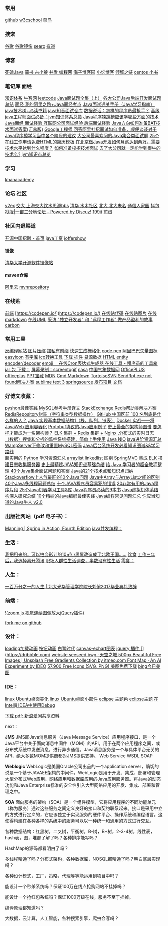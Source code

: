 ### 常用

  [github](https://github.com/)
  [w3cschool](https://www.w3cschool.cn/)
  [菜鸟](http://www.runoob.com/)

### 搜索

  [谷歌](https://www.google.com/)
  [谷歌镜像](https://ac.scmor.com/)
  [searx](https://searx.me/)
  [有道](http://www.youdao.com/)
  []()
  []()
  []()
  []()

### 博客

  [死磕Java](http://cmsblogs.com/?cat=189)
  [简书 占小狼](https://www.jianshu.com/u/90ab66c248e6)
  [并发 编程网](http://ifeve.com/)
  [海子博客园](http://www.cnblogs.com/dolphin0520/)
  [](https://jeffjade.com/)
  [小忆博客](http://blog.iiwo.vip/)
  [倾城之链](https://nicelinks.site/)
  [centos 小书](https://array-huang.gitbooks.io/centos-book/content/content/systemd.html)

### 笔记库 面经

  [](https://github.com/it-ebooks/StudyBooks)
  [](https://github.com/lizhenghn123/StudyBooks)
  [](https://github.com/nnngu/LearningNotes)
  [](https://github.com/c-rainstorm/blog)
  [](https://github.com/james-cain/cain-note)
  [](https://github.com/helloqingfeng/Awsome-Front-End-learning-resource)
  [知识体系](http://treenpool.com/#/home)
  [牛客网](https://www.nowcoder.com/)
  [leetcode](https://leetcode.com/problemset/all/)
  [Java面试题全集（上）](http://blog.csdn.net/jackfrued/article/details/44921941)
  [各大公司Java后端开发面试题总结](http://blog.csdn.net/sinat_35512245/article/details/59056120)
  [面经 我的阿里之路+Java面经考点](https://juejin.im/post/5aa4a2e35188255589496eb8?utm_source=gold_browser_extension)
  [Java面试通关手册（Java学习指南）](https://github.com/Snailclimb/Java_Guide)
  [java技术树+必读书籍](https://www.cnblogs.com/dennyzhangdd/p/8674675.html)
  [java知音面试仓库](https://www.cnblogs.com/javazhiyin/p/8931214.html)
  [数据说话：怎样的程序员最抢手？](https://zhuanlan.zhihu.com/p/19965583)
  [高级java工程师面试必备：jvm知识体系总揽](https://mp.weixin.qq.com/s/ebg0bT_xBahGV7OAKorBAw?)
  [Java程序猿跳槽应该学哪些方面的技术](https://www.jianshu.com/p/caedc0b8f702)
  [Java面经 面试经验 互联网公司面试经验 后端面试经验](https://blog.csdn.net/qq_41790443/article/details/79727808)
  [Java方向如何准备BAT技术面试答案(汇总版)](http://www.cnblogs.com/loveincode/p/6856441.html)
  [Google工程师 ](https://github.com/xitu/gold-miner/blob/master/TODO/google.interview.university.md)
  [回答阿里社招面试如何准备，顺便谈谈对于Java程序猿学习当中各个阶段的建议](http://www.cnblogs.com/zuoxiaolong/p/life51.html)
  [大公司最喜欢问的Java集合类面试题](https://yq.aliyun.com/articles/78788?spm=5176.8252056.759076.3.wDP7ht)
  [25个在线工作申请免费HTML的简历模板](http://www.jianshu.com/p/75263d05c99c)
  [在北京做Java开发如何月薪达到两万，需要技术水平达到什么程度？](https://www.jianshu.com/p/75060d52bd9e)
  [如何准备校招技术面试](http://brianway.github.io/2017/09/29/how-to-prepare-a-technical-interview/)
  [去了大公司就一定能学到很牛的技术么?](https://news.cnblogs.com/n/526377/)
  [jvm知识点总览](https://zhuanlan.zhihu.com/p/25511795)

### 学习

  [khanacademy](https://www.khanacademy.org/)


###  论坛 社区

  [v2ex](https://www.v2ex.com/)
  [交大 上海交大饮水思源bbs](https://bbs.sjtu.edu.cn/)
  [清华 水木社区](http://www.newsmth.net/)
  [北大 北大未名](https://bbs.pku.edu.cn/v2/login.php)
  [通信人家园](http://www.txrjy.com/forum.php)
  [抖包袱版|一亩三分地论坛 - Powered by Discuz!](http://www.1point3acres.com/bbs/)
  [199it](http://www.199it.com/)
  [煎蛋](http://jandan.net/)

### 社区内退渠道

  [开源中国招聘 - 首页](https://job.oschina.net/)
  [java工资](http://www.kanzhun.com/salaryl/search/?q=Java%E5%BC%80%E5%8F%91%E5%B7%A5%E7%A8%8B%E5%B8%88&cityCode=1&industryCode=0&stype=0&ka=select-city-2)
  [ioffershow](http://www.ioffershow.com/index/)

#### 镜像

  [清华大学开源软件镜像站](https://mirrors.tuna.tsinghua.edu.cn/)

#### maven仓库

  [](http://maven.wso2.org/nexus/content/groups/public/)
  [](http://jcenter.bintray.com/)
  [](http://maven.antelink.com/content/repositories/central/)
  [](http://nexus.openkoala.org/nexus/content/groups/Koala-release/)
  [](http://maven.tmatesoft.com/content/groups/public/)
  [](http://mavensync.zkoss.org/maven2/)
  [](http://maven.springframework.org/release/)
  [阿里云](http://maven.aliyun.com/nexus/content/groups/public/)
  [mvnrepository](http://www.mvnrepository.com/)

### 在线贴

  [前端](https://jsfiddle.net/)
  [https://codepen.io/](https://codepen.io/)
  [在线贴代码](http://paste.ubuntu.com)
  [在线贴图片](https://uploadpie.com/)
  [在线markdown](https://stackedit.io/editor)
  [在线UML](https://www.processon.com/diagrams)
  [采访 "独立开发者" 和 "远程工作者" 做产品盈利的故事](http://sideidea.com/)
  [carbon](https://dawnlabs.io/carbon)


### 常用工具

  [反编译网站](http://javare.cn/)
  [图片压缩](https://tinypng.com/)
  [加私有前缀](https://autoprefixer.github.io/)
  [快速生成栅格化](http://grid.guide/)
  [code pen](https://codepen.io/)
  [阿里巴巴矢量图标](http://www.iconfont.cn/)
  [easyicon](http://www.easyicon.net/)
  [有字库](https://www.youziku.com/)
  [ico转换工具](http://www.bitbug.net/)
  [下载 插件](https://sourceforge.net/)
  [易源数据](https://www.showapi.com/)
  [HTML entity encoder/decoder](https://mothereff.in/html-entities)
  [emoji　 ](https://emojipedia.org/)
  [在线Cron表达式生成器 ](http://cron.qqe2.com/)
  [在线工具 - 程序员的工具箱](https://tool.lu/)
  [jar 包 下载：](http://www.java2s.com/Code/Jar/)
  [屏幕录制：screentogif](http://www.screentogif.com/?l=zh_cn)
  [nasa](https://images.nasa.gov/#/)
  [中国气象数据网](http://data.cma.cn/)
  [OfficePLUS](http://office.mmais.com.cn/Template/Home.shtml)
  [officeplus](http://www.officeplus.cn/Template/Home.shtml)
  [PPT宝藏](http://www.pptbz.com/)
  [MDN](https://developer.mozilla.org/zh-CN/)
  [Cmd Markdown](https://www.zybuluo.com/cmd/)
  [TortoiseSVN SendRpt.exe not found解决方案](http://blog.csdn.net/freelk/article/details/77509191)
  [sublime text 3](http://www.sublimetextcn.com/3/)
  [springsource](https://repo.springsource.org/webapp/#/home)
  [发布项目](https://pivotal.io/) [文档](http://docs.run.pivotal.io/cf-cli/install-go-cli.html)

### 好博文收藏：

  [pyshon最佳实践](https://pythonguidecn.readthedocs.io/zh/latest/index.html)
  [MySQL参考手册译文](https://www.shuaihua.cc/article/1505472284172/)
  [StackExchange.Redis帮助类解决方案RedisRepository封装（字符串类型数据操作）](http://www.cnblogs.com/tdws/p/5815880.html)
  [GitHub 中国区前 100 名到底是什么样的人？](https://www.diycode.cc/topics/23)
  [Java 实现基本数据结构1（栈，队列，链表）](https://segmentfault.com/a/1190000002602101)
  [Docker 实战——将 JavaWeb 应用容器化](https://blog.csdn.net/smartbetter/article/details/77512260)
  [Protobuf协议的Java应用例子](https://blog.csdn.net/antgan/article/details/52103966)
  [史上最全的架构师图谱](https://juejin.im/entry/5983ee376fb9a03c43008830)
  [要怎样才能成为一名架构师？](https://juejin.im/post/59af6a6f6fb9a02477075fa4)
  [ELK 集群 + Redis 集群 + Nginx ,分布式的实时日志（数据）搜集和分析的监控系统搭建，简单上手使用](https://segmentfault.com/a/1190000010975383)
  [Java NIO](https://www.jianshu.com/p/a33f741fe450)
  [java进阶资源汇总](http://m.blog.csdn.net/article/details?id=70196252)
  [WampServer下修改和重置MySQL密码](http://www.2cto.com/database/201504/387589.html)
  [Java后台系统开发必看知识图谱&&学习路线 ](http://www.jianshu.com/p/6c32868876f1)  
  [超实用的 Python 学习资源汇总 ](https://juejin.im/post/58958bcf128fe1006ca950a5)
  [arraylist linkedlist 区别](http://pengcqu.iteye.com/blog/502676)
  [SpringMVC 集成 ELK 搭建日志收集服务器](http://www.ciphermagic.cn/springmvc-elk.html)
  [史上最精炼JAVA知识点基础总结](https://www.jianshu.com/p/9caf1c755889)
  [给 Java 学习者的超全教程整理](https://www.jianshu.com/p/8bf4d1b2edef)
  [40个Java集合面试问题和答案](http://www.importnew.com/15980.html)
  [Java的21个技术点和知识点归纳](http://www.cnblogs.com/ownraul/p/5496834.html)
  [Stackoverflow上人气最旺的10个Java问题](http://www.importnew.com/16841.html)
  [Java中Array与ArrayList之间的区别](https://www.shiyanlou.com/questions/3648)
  [40个Java多线程问题总结](http://www.cnblogs.com/xrq730/p/5060921.html)
  [十个JAVA程序员容易犯的错误](http://www.cnblogs.com/tina-smile/p/5113691.html)
  [20非常有用的Java程序片段](https://coolshell.cn/articles/889.html)
  [25个Java机器学习工具&库](https://www.shiyanlou.com/questions/4316)
  [Java程序员必读的9本书](https://droidyue.com/blog/2014/11/30/java-programmer-must-read-these-9-books/#0-douban-1-60609-8281435cf7fd5566f1df466eda875057)
  [Java虚拟机体系结构深入研究总结](http://developer.51cto.com/art/201603/506644.htm)
  [10个精妙的Java编码最佳实践](http://www.importnew.com/10138.html)
  [Java编程常见问题汇总](http://macrochen.iteye.com/blog/1393502)
  [你应当知道的Java牛人 v2.0](http://www.importnew.com/5575.html)

### 出版社网站（pdf 电子书）：

  [Manning | Spring in Action, Fourth Edition](https://www.manning.com/books/spring-in-action-fourth-edition)
  [java并发编程：](http://blog.csdn.net/ahaha413525642/article/details/76753108)

### 生活：

  [我把租来的，可以拍变形计的10㎡小黑屋改造成了北欧王国……](https://www.douban.com/group/topic/105557925/)
  [饮食](http://group.haodou.com/topic-310623.html)
  [工作三年后，我选择离开腾讯](https://mp.weixin.qq.com/s/8Cxli6iMCfpB83MtLsKGaA?)
  [职场人群性生活调查，半数没有性生活](https://maimai.cn/activity/activity_s_report?fr=pr&from=timeline&isappinstalled=0)
  [零食：](https://www.zhihu.com/question/35331898/answer/245756425)

### 人生：

  [一百万分之一的人生 | 北大光华管理学院院长刘俏2017毕业典礼致辞](https://mp.weixin.qq.com/s/73IhSUZzPhMLJLUhxffesw)

### 前端：
  [!(zoom.js 视觉连续图像放大jQuery插件)](http://www.shejidaren.com/zoom-js.html)

  [fork me on github](https://github.com/blog/273-github-ribbons)

### 设计：
  [loading加载动画](https://loading.io/)
  [按钮动画](http://www.17sucai.com/pins/demoshow/25581)
  [白鹭时代](https://www.egret.com)
  [canvas-echart图表](http://echarts.baidu.com/)
  [jquery 插件 ](http://www.unheap.com/)
  [](https://dribbble.com/
  [website ](http://reeoo.com/)
  [seeseed ](https://www.seeseed.com/)
  [bwg ](https://bestwebsite.gallery/)
  [-天空之城 ](https://www.skypixel.com/)
  [500px ](https://500px.com/popular)
  [Beautiful Free Images | Unsplash ](https://unsplash.com/)
  [Free Gradients Collection by itmeo.com ](https://webgradients.com/)
  [Font Map · An AI Experiment by IDEO](http://fontmap.ideo.com/)
  [57,900 Free Icons (SVG, PNG) ](https://icons8.com/)
  [美图免费下载](https://magdeleine.co/)
  [bing今日美图](http://bing.plmeizi.com/)

### IDE：　　　

  [linux Ubuntu桌面美化](http://www.cnblogs.com/youxia/p/linux012.html)
  [linux Ubuntu桌面小部件](http://forum.ubuntu.org.cn/viewtopic.php?f=94&t=313031&start=0)
  [eclipse 主题色](http://blog.csdn.net/songxingfeng/article/details/7790582)
  [eclipse主题](http://www.cnblogs.com/csulennon/p/4231405.html)
  [在Intellij IDEA中使用Debug](http://www.cnblogs.com/chiangchou/p/idea-debug.html)

  [下载 pdf: 新浪爱问共享资料](http://ishare.iask.sina.com.cn/)

next：

  **JMS** JMS即Java消息服务（Java Message Service）应用程序接口，是一个Java平台中关于面向消息中间件（MOM）的API，用于在两个应用程序之间，或分布式系统中发送消息，进行异步通信。Java消息服务是一个与具体平台无关的API，绝大多数MOM提供商都对JMS提供支持。
  Web Service WSDL SOAP

  **Weblogic** WebLogic是美国Oracle公司出品的一个application server，确切的说是一个基于JAVAEE架构的中间件，WebLogic是用于开发、集成、部署和管理大型分布式Web应用、网络应用和数据库应用的Java应用服务器。将Java的动态功能和Java Enterprise标准的安全性引入大型网络应用的开发、集成、部署和管理之中。

  **SOA** 面向服务的架构（SOA）是一个组件模型，它将应用程序的不同功能单元（称为服务）通过这些服务之间定义良好的接口和契约联系起来。接口是采用中立的方式进行定义的，它应该独立于实现服务的硬件平台、操作系统和编程语言。这使得构建在各种各样的系统中的服务可以以一种统一和通用的方式进行交互。

  各种数据结构：红黑树，二叉树，平衡树，B-树，B+树，2-3-4树，线性表，hash表，图，堆都了解了吗？各种排序能写吗？

  HashMap的源码都看明白了吗？

  多线程精通了吗？分布式架构，各种数据库，NOSQL都精通了吗？明白底层实现吗？

  各种设计模式，工厂，策略，代理等等能运用到项目中吗？

  能设计一个秒杀系统吗？保证100万在线点抢购网站不挂掉吗？

  能设计一个抢红包系统吗？保证1000万级在线，服务不至于挂掉。

  编译原理都知道吗？

  大数据，云计算，人工智能，各种搜索引擎，爬虫会写吗？
